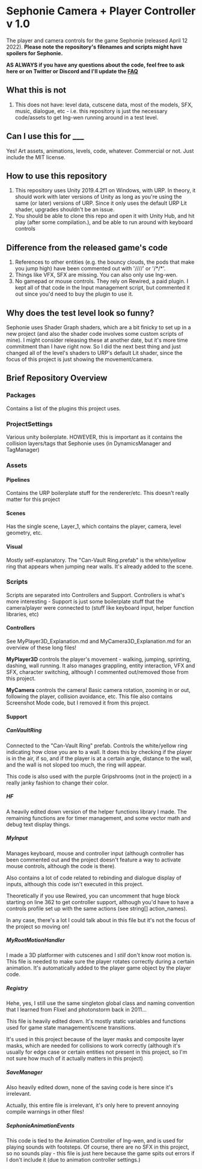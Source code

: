 # Sephonie Camera + Player Controller v 1.0
The player and camera controls for the game Sephonie (released April 12 2022). **Please note the repository's filenames and scripts might have spoilers for Sephonie.**



**AS ALWAYS if you have any questions about the code, feel free to ask here or on Twitter or Discord and I'll update the [FAQ](FAQ.md)**

## What this is not
1. This does not have: level data, cutscene data, most of the models, SFX, music, dialogue, etc - i.e. this repository is just the necessary code/assets to get Ing-wen running around in a test level.
## Can I use this for ___
Yes! Art assets, animations, levels, code, whatever. Commercial or not. Just include the MIT license.
## How to use this repository
1. This repository uses Unity 2019.4.2f1 on Windows, with URP. In theory, it should work with later versions of Unity as long as you're using the same (or later) versions of URP. Since it only uses the default URP Lit shader, upgrades shouldn't be an issue.
2. You should be able to clone this repo and open it with Unity Hub, and hit play (after some compilation.), and be able to run around with keyboard controls

## Difference from the released game's code
1. References to other entities (e.g. the bouncy clouds, the pods that make you jump high) have been commented out with '////' or '/\*/\*'.
2. Things like VFX, SFX are missing. You can also only use Ing-wen.
3. No gamepad or mouse controls. They rely on Rewired, a paid plugin. I kept all of that code in the Input management script, but commented it out since you'd need to buy the plugin to use it.

## Why does the test level look so funny?
Sephonie uses Shader Graph shaders, which are a bit finicky to set up in a new project (and also the shader code involves some custom scripts of mine). I might consider releasing these at another date, but it's more time commitment than I have right now. So I did the next best thing and just changed all of the level's shaders to URP's default Lit shader, since the focus of this project is just showing the movement/camera.

## Brief Repository Overview
### Packages
Contains a list of the plugins this project uses.
### ProjectSettings
Various unity boilerplate. HOWEVER, this is important as it contains the collision layers/tags that Sephonie uses (in DynamicsManager and TagManager)
### Assets
#### Pipelines
Contains the URP boilerplate stuff for the renderer/etc. This doesn't really matter for this project
#### Scenes
Has the single scene, Layer_1, which contains the player, camera, level geometry, etc.
#### Visual
Mostly self-explanatory. The "Can-Vault Ring.prefab" is the white/yellow ring that appears when jumping near walls. It's already added to the scene.
### Scripts
Scripts are separated into Controllers and Support. Controllers is what's more interesting - Support is just some boilerplate stuff that the camera/player were connected to (stuff like keyboard input, helper function libraries, etc)

#### Controllers
See MyPlayer3D_Explanation.md and MyCamera3D_Explanation.md for an overview of these long files!

**MyPlayer3D** controls the player's movement - walking, jumping, sprinting, dashing, wall running. It also manages grappling, entity interaction, VFX and SFX, character switching, although I commented out/removed those from this project.

**MyCamera** controls the camera! Basic camera rotation, zooming in or out, following the player, collision avoidance, etc. This file also contains Screenshot Mode code, but I removed it from this project.

#### Support
##### **CanVaultRing**
Connected to the "Can-Vault Ring" prefab. Controls the white/yellow ring indicating how close you are to a wall. It does this by checking if the player is in the air, if so, and if the player is at a certain angle, distance to the wall, and the wall is not sloped too much, the ring will appear.

This code is also used with the purple Gripshrooms (not in the project) in a really janky fashion to change their color.

##### **HF**

A heavily edited down version of the helper functions library I made. The remaining functions are for timer management, and some vector math and debug text display things.

##### **MyInput**
Manages keyboard, mouse and controller input (although controller has been commented out and the project doesn't feature a way to activate mouse controls, although the code is there).

Also contains a lot of code related to rebinding and dialogue display of inputs, although this code isn't executed in this project.

Theoretically if you use Rewired, you can uncomment that huge block starting on line 362 to get controller support, although you'd have to have a controls profile set up with the same actions (see string[] action_names).

In any case, there's a lot I could talk about in this file but it's not the focus of the project so moving on!

##### **MyRootMotionHandler**
I made a 3D platformer with cutscenes and I *still* don't know root motion is. This file is needed to make sure the player rotates correctly during a certain animation. It's automatically added to the player game object by the player code.

##### **Registry**
Hehe, yes, I still use the same singleton global class and naming convention that I learned from Flixel and photonstorm back in 2011...

This file is heavily edited down. It's mostly static variables and functions used for game state management/scene transitions.

It's used in this project because of the layer masks and composite layer masks, which are needed for collisions to work correctly (although it's usually for edge case or certain entities not present in this project, so I'm not sure how much of it actually matters in this project)

##### **SaveManager**
Also heavily edited down, none of the saving code is here since it's irrelevant.

Actually, this entire file is irrelevant, it's only here to prevent annoying compile warnings in other files!

##### **SephonieAnimationEvents**
This code is tied to the Animation Controller of Ing-wen, and is used for playing sounds with footsteps. Of course, there are no SFX in this project, so no sounds play - this file is just here because the game spits out errors if I don't include it (due to animation controller settings.)










